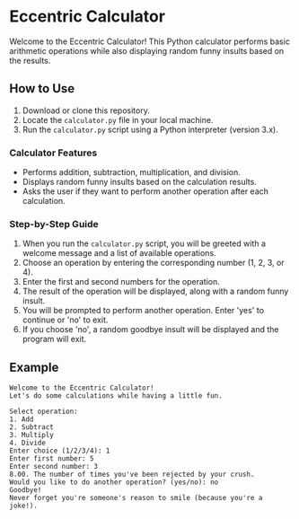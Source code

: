 # Eccentric Calculator

Welcome to the Eccentric Calculator! This Python calculator performs basic arithmetic operations while also displaying random funny insults based on the results.

## How to Use

1. Download or clone this repository.
2. Locate the `calculator.py` file in your local machine.
3. Run the `calculator.py` script using a Python interpreter (version 3.x).

### Calculator Features

- Performs addition, subtraction, multiplication, and division.
- Displays random funny insults based on the calculation results.
- Asks the user if they want to perform another operation after each calculation.

### Step-by-Step Guide

1. When you run the `calculator.py` script, you will be greeted with a welcome message and a list of available operations.
2. Choose an operation by entering the corresponding number (1, 2, 3, or 4).
3. Enter the first and second numbers for the operation.
4. The result of the operation will be displayed, along with a random funny insult.
5. You will be prompted to perform another operation. Enter 'yes' to continue or 'no' to exit.
6. If you choose 'no', a random goodbye insult will be displayed and the program will exit.

## Example

```text
Welcome to the Eccentric Calculator!
Let's do some calculations while having a little fun.

Select operation:
1. Add
2. Subtract
3. Multiply
4. Divide
Enter choice (1/2/3/4): 1
Enter first number: 5
Enter second number: 3
8.00. The number of times you've been rejected by your crush.
Would you like to do another operation? (yes/no): no
Goodbye!
Never forget you're someone's reason to smile (because you're a joke!).
